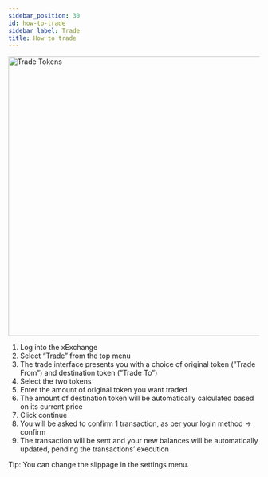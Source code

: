 ```yaml
---
sidebar_position: 30
id: how-to-trade
sidebar_label: Trade
title: How to trade
---
```


<div style={{ textAlign: 'center' }}>
    <img src="/docs/how-to/trade/trade-tokens.png" alt="Trade Tokens" width="560"/>
</div>

1. Log into the xExchange
2. Select “Trade” from the top menu
3. The trade interface presents you with a choice of original token (”Trade From”) and destination token (”Trade To”)
4. Select the two tokens
5. Enter the amount of original token you want traded
6. The amount of destination token will be automatically calculated based on its current price
7. Click continue
8. You will be asked to confirm 1 transaction, as per your login method -> confirm
9. The transaction will be sent and your new balances will be automatically updated, pending the transactions’ execution

Tip: You can change the slippage in the settings menu.
